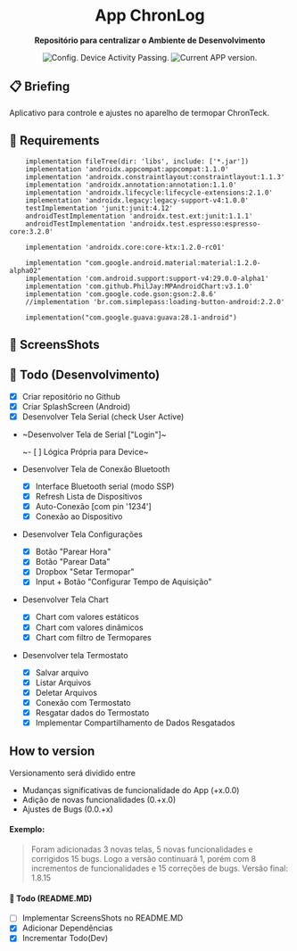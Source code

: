 <h1 align="center">
  App ChronLog
</h1>

<p align="center">
  <strong>Repositório para centralizar o Ambiente de Desenvolvimento</strong>
  <p align="center">
    <img src="https://ci.appveyor.com/api/projects/status/g8d58ipi3auqdtrk/branch/master?svg=true" alt="Config. Device Activity Passing." />
     <!--<img src="https://ci.appveyor.com/api/projects/status/216h1g17b8ir009t?svg=true" alt="Config. Device Activity Crashing." /> -->
    <img src="https://img.shields.io/badge/version-final-blue.svg" alt="Current APP version." />  
  </p>
</p>

## 📋 Briefing

  Aplicativo para controle e ajustes no aparelho de termopar ChronTeck.


## 📖 Requirements
```
    implementation fileTree(dir: 'libs', include: ['*.jar'])
    implementation 'androidx.appcompat:appcompat:1.1.0'
    implementation 'androidx.constraintlayout:constraintlayout:1.1.3'
    implementation 'androidx.annotation:annotation:1.1.0'
    implementation 'androidx.lifecycle:lifecycle-extensions:2.1.0'
    implementation 'androidx.legacy:legacy-support-v4:1.0.0'
    testImplementation 'junit:junit:4.12'
    androidTestImplementation 'androidx.test.ext:junit:1.1.1'
    androidTestImplementation 'androidx.test.espresso:espresso-core:3.2.0'

    implementation 'androidx.core:core-ktx:1.2.0-rc01'

    implementation "com.google.android.material:material:1.2.0-alpha02"
    implementation 'com.android.support:support-v4:29.0.0-alpha1'
    implementation 'com.github.PhilJay:MPAndroidChart:v3.1.0'
    implementation 'com.google.code.gson:gson:2.8.6'
    //implementation 'br.com.simplepass:loading-button-android:2.2.0'

    implementation("com.google.guava:guava:28.1-android")

```

## 🚀 ScreensShots

## 👏 Todo (Desenvolvimento)

- [x] Criar repositório no Github
- [x] Criar SplashScreen (Android)
- [x] Desenvolver Tela Serial (check User Active)

* ~Desenvolver Tela de Serial ["Login"]~

  ~- [ ] Lógica Própria para Device~
  
* Desenvolver Tela de Conexão Bluetooth
  - [x] Interface Bluetooth serial (modo SSP)
  - [x] Refresh Lista de Dispositivos
  - [x] Auto-Conexão [com pin '1234']
  - [x] Conexão ao Dispositivo
  
* Desenvolver Tela Configurações
  - [x] Botão "Parear Hora"
  - [x] Botão "Parear Data"
  - [x] Dropbox "Setar Termopar"
  - [x] Input + Botão "Configurar Tempo de Aquisição"
  
* Desenvolver Tela Chart 
  - [x] Chart com valores estáticos
  - [x] Chart com valores dinâmicos
  - [x] Chart com filtro de Termopares
  
* Desenvolver tela Termostato
  - [x] Salvar arquivo
  - [x] Listar Arquivos
  - [x] Deletar Arquivos
  - [x] Conexão com Termostato
  - [x] Resgatar dados do Termostato
  - [x] Implementar Compartilhamento de Dados Resgatados

## How to version

Versionamento será dividido entre

- Mudanças significativas de funcionalidade do App (+x.0.0)
- Adição de novas funcionalidades (0.+x.0)
- Ajustes de Bugs (0.0.+x)

#### Exemplo:

> Foram adicionadas 3 novas telas, 5 novas funcionalidades e corrigidos 15 bugs. Logo a versão continuará 1, porém com 8 incrementos de funcionalidades e 15 correções de bugs. Versão final: 1.8.15

#### 👏 Todo (README.MD)

- [ ] Implementar ScreensShots no README.MD
- [x] Adicionar Dependências
- [x] Incrementar Todo(Dev)
